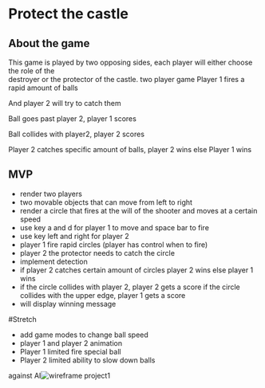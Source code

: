 # Protect the castle

## About the game 

This game is played by two opposing sides, each player will either choose the role of the  
destroyer or the protector of the castle.
two player game
Player 1 fires a rapid amount of balls

And player 2 will try to catch them

Ball goes past player 2, player 1 scores

Ball collides with player2, player 2 scores

Player 2 catches specific amount of balls, player 2 wins else Player 1 wins

## MVP

* render two players
* two movable objects that can move from left to right
* render a circle that fires at the will of the shooter  and moves at a certain speed
* use key a and d for player 1 to move and space bar to fire
* use key  left and right for  player 2
* player 1 fire rapid circles (player has control when to fire)
* player 2 the protector needs to catch the circle
* implement detection 
* if player  2 catches certain amount of circles player 2 wins else player 1 wins
* if the circle collides with player 2, player 2 gets a score
if the circle collides with the upper edge, player 1 gets a score
* will display winning message


#Stretch

* add game modes to change ball speed
* player 1 and player 2 animation
* Player 1 limited fire special ball
* Player 2 limited ability to slow down balls



against AI![wireframe project1](https://user-images.githubusercontent.com/22379194/138540531-9622c6af-3c10-4f47-af6f-545e4b409432.png)

